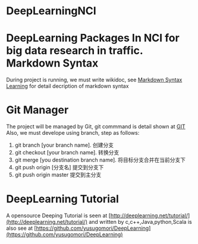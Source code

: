 DeepLearningNCI
===============

DeepLearning Packages In NCI for big data research in traffic.
Markdown Syntax
==============
During project is running, we must write wikidoc, see [Markdown Syntax Learning](http://daringfireball.net/projects/markdown/syntax) for detail decription of markdown syntax

Git Manager
==============
The project will be managed by Git, git commmand is detail shown at [GIT](http://cworth.org/hgbook-git/tour/)
Also, we must develope using branch, step as follows:
1. git branch [your branch name]. 创建分支
2. git checkout [your branch name]. 转换分支
3. git merge [you destination branch name]. 将目标分支合并在当前分支下
4. git push origin [分支名] 提交到分支下
5. git push origin master 提交到主分支

DeepLearning Tutorial
==============
A opensource Deeping Tutorial is seen at [http://deeplearning.net/tutorial/](http://deeplearning.net/tutorial/) and written by c,c++,Java,python,Scala is also see at [https://github.com/yusugomori/DeepLearning](https://github.com/yusugomori/DeepLearning)


